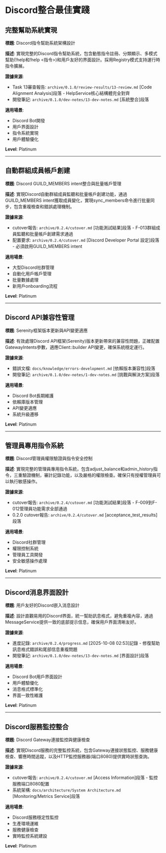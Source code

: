 # Discord整合最佳實踐

## 完整幫助系統實現

**標題**: Discord指令幫助系統架構設計

**描述**:
實現完整的Discord指令幫助系統，包含動態指令註冊、分類顯示、多模式幫助(!help和!help <指令>)和用戶友好的界面設計。採用Registry模式支持運行時指令擴展。

**證據來源**:
- Task 13審查報告: `archive/0.1.0/review-results/13-review.md` [Code Alignment Analysis]段落 - HelpService核心結構體完全對齊
- 開發筆記: `archive/0.1.0/dev-notes/13-dev-notes.md` [系統整合]段落

**適用場景**:
- Discord Bot開發
- 用戶界面設計
- 指令系統實現
- 用戶體驗優化

**Level**: Platinum

---

## 自動群組成員帳戶創建

**標題**: Discord GUILD_MEMBERS intent整合與批量帳戶管理

**描述**:
實現Discord自動群組成員監聽和批量帳戶創建功能，通過GUILD_MEMBERS intent獲取成員變化，實現sync_members命令進行批量同步，包含重複檢查和錯誤處理機制。

**證據來源**:
- cutover報告: `archive/0.2.4/cutover.md` [功能測試結果]段落 - F-013群組成員監聽和批量帳戶創建需求通過
- 配置要求: `archive/0.2.4/cutover.md` [Discord Developer Portal 設定]段落 - 必須啟用GUILD_MEMBERS intent

**適用場景**:
- 大型Discord社群管理
- 自動化用戶帳戶管理
- 批量數據處理
- 新用戶onboarding流程

**Level**: Platinum

---

## Discord API兼容性管理

**標題**: Serenity框架版本更新與API變更適應

**描述**:
有效處理Discord API框架(Serenity)版本更新帶來的兼容性問題，正確配置GatewayIntents參數，適應Client::builder API變更，確保系統穩定運行。

**證據來源**:
- 錯誤文檔: `docs/knowledge/errors-development.md` [依賴版本兼容性]段落
- 開發筆記: `archive/0.1.0/dev-notes/1-dev-notes.md` [挑戰與解決方案]段落

**適用場景**:
- Discord Bot長期維護
- 依賴庫版本管理
- API變更適應
- 系統升級遷移

**Level**: Platinum

---

## 管理員專用指令系統

**標題**: Discord管理員權限驗證與指令安全控制

**描述**:
實現完整的管理員專用指令系統，包含adjust_balance和admin_history指令，三重驗證機制，審計記錄功能，以及嚴格的權限檢查。確保只有授權管理員可以執行敏感操作。

**證據來源**:
- cutover報告: `archive/0.2.4/cutover.md` [功能測試結果]段落 - F-009到F-012管理員功能需求全部通過
- 0.2.0 cutover報告: `archive/0.2.4/cutover.md` [acceptance_test_results]段落

**適用場景**:
- Discord社群管理
- 權限控制系統
- 管理員工具開發
- 安全敏感操作處理

**Level**: Platinum

---

## Discord消息界面設計

**標題**: 用戶友好的Discord嵌入消息設計

**描述**:
設計直觀易用的Discord界面，統一幫助訊息格式，避免重複內容，通過MessageService提供一致的底部提示信息，確保用戶界面清晰友好。

**證據來源**:
- 進度記錄: `archive/0.2.4/progress.md` [2025-10-08 02:53]記錄 - 修復幫助訊息格式錯誤和尾部信息重複問題
- 開發筆記: `archive/0.1.0/dev-notes/13-dev-notes.md` [界面設計]段落

**適用場景**:
- Discord Bot用戶界面設計
- 用戶體驗優化
- 消息格式標準化
- 界面一致性維護

**Level**: Platinum

---

## Discord服務監控整合

**標題**: Discord Gateway連接監控與健康檢查

**描述**:
實現Discord服務的完整監控系統，包含Gateway連接狀態監控、服務健康檢查、響應時間追蹤，以及HTTP監控服務器(端口8080)提供實時狀態查詢。

**證據來源**:
- cutover報告: `archive/0.2.4/cutover.md` [Access Information]段落 - 監控服務端口8080配置
- 系統架構: `docs/architecture/System Architecture.md` [Monitoring/Metrics Service]段落

**適用場景**:
- Discord服務穩定性監控
- 生產環境運維
- 服務健康檢查
- 實時監控系統建設

**Level**: Platinum